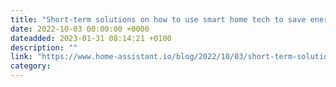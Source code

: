 ```yaml
---
title: "Short-term solutions on how to use smart home tech to save energy and money in Europe"
date: 2022-10-03 00:00:00 +0000
dateadded: 2023-01-31 08:14:21 +0100
description: ""
link: "https://www.home-assistant.io/blog/2022/10/03/short-term-solutions-save-energy-and-money-europe/"
category:
---
```

